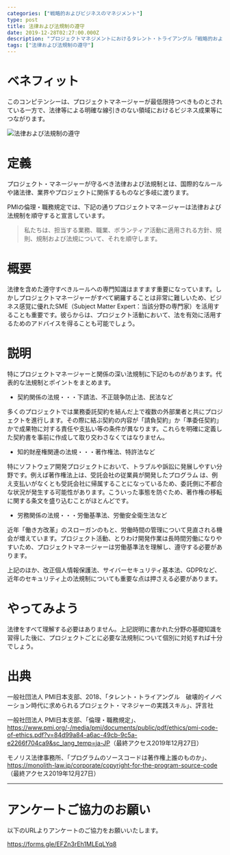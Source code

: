 ```yaml
---
categories: ["戦略的およびビジネスのマネジメント"]
type: post
title: 法律および法規制の遵守
date: 2019-12-28T02:27:00.000Z
description: "プロジェクトマネジメントにおけるタレント・トライアングル「戦略的およびビジネスのマネジメント」より、「法律および法規制の遵守」への理解を深めプロジェクト・マネジャーに必要とされるコンピテンシーを身に着けよう。"
tags: ["法律および法規制の遵守"]
---
```

# ベネフィット

このコンピテンシーは、プロジェクトマネージャーが最低限持つべきものとされている一方で、法律等による明確な線引きのない領域におけるビジネス成果等につながります。

![法律および法規制の遵守](/img/法律および法規制の遵守.png "法律および法規制の遵守")

# 定義

プロジェクト・マネージャーが守るべき法律および法規制とは、国際的なルールや諸法律、業界やプロジェクトに関係するものなど多岐に渡ります。

PMIの倫理・職務規定では、下記の通りプロジェクトマネージャーは法律および法規制を順守すると宣言しています。

> 私たちは、担当する業務、職業、ボランティア活動に適用される方針、規則、規制および法規について、それを順守します。

# 概要

法律を含めた遵守すべきルールへの専門知識はますます重要になっています。しかしプロジェクトマネージャーがすべて網羅することは非常に難しいため、ビジネス感覚に優れたSME（Subject Matter Expert：当該分野の専門家）を活用することも重要です。彼らからは、プロジェクト活動において、法を有効に活用するためのアドバイスを得ることも可能でしょう。

# 説明

特にプロジェクトマネージャーと関係の深い法規制に下記のものがあります。代表的な法規制とポイントをまとめます。

* 契約関係の法規・・・下請法、不正競争防止法、民法など

多くのプロジェクトでは業務委託契約を結んだ上で複数の外部業者と共にプロジェクトを進行します。その際に結ぶ契約の内容が「請負契約」か「準委任契約」かで成果物に対する責任や支払い等の条件が異なります。これらを明確に定義した契約書を事前に作成して取り交わさなくてはなりません。

* 知的財産権関連の法規・・・著作権法、特許法など

特にソフトウェア開発プロジェクトにおいて、トラブルや訴訟に発展しやすい分野です。例えば著作権法上は、受託会社の従業員が開発したプログラム
は、例え支払いがなくとも受託会社に帰属することになっているため、委託側に不都合な状況が発生する可能性があります。こういった事態を防ぐため、著作権の移転に関する条文を盛り込むことがほとんどです。

* 労務関係の法規・・・労働基準法、労働安全衛生法など

近年「働き方改革」のスローガンのもと、労働時間の管理について見直される機会が増えています。プロジェクト活動、とりわけ開発作業は長時間労働になりやすいため、プロジェクトマネージャーは労働基準法を理解し、遵守する必要があります。

上記のほか、改正個人情報保護法、サイバーセキュリティ基本法、GDPRなど、近年のセキュリティ上の法規制についても重要な点は押さえる必要があります。

# やってみよう

法律をすべて理解する必要はありません。上記説明に書かれた分野の基礎知識を習得した後に、プロジェクトごとに必要な法規制について個別に対処すれば十分でしょう。

# 出典

一般社団法人 PMI日本支部、2018、「タレント・トライアングル　破壊的イノベーション時代に求められるプロジェクト・マネジャーの実践スキル」、評言社

一般社団法人 PMI日本支部、「倫理・職務規定」、<https://www.pmi.org/-/media/pmi/documents/public/pdf/ethics/pmi-code-of-ethics.pdf?v=84d99a84-a6ac-49cb-9c5a-e2266f704ca9&sc_lang_temp=ja-JP>（最終アクセス2019年12月27日）

モノリス法律事務所、「プログラムのソースコードは著作権上誰のものか」、<https://monolith-law.jp/corporate/copyright-for-the-program-source-code>（最終アクセス2019年12月27日）

- - -

# アンケートご協力のお願い

以下のURLよりアンケートのご協力をお願いいたします。

https://forms.gle/EFZn3rEh1MLEqLYq8
